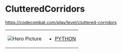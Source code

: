 # ClutteredCorridors 

https://codecombat.com/play/level/cluttered-corridors
<table>
<tr>
<td>

![Hero Picture](hero.png?raw=true "Hero Picture")

</td>
<td>
<ul>
<li>

[PYTHON](ClutteredCorridors.py)

</li>
</td>
</tr>
<table>